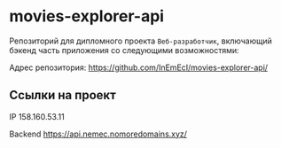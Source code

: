 # movies-explorer-api

Репозиторий для дипломного проекта `Веб-разработчик`, включающий бэкенд часть приложения со следующими возможностями: 

Адрес репозитория: https://github.com/InEmEcI/movies-explorer-api/

## Ссылки на проект

IP 158.160.53.11

Backend https://api.nemec.nomoredomains.xyz/
